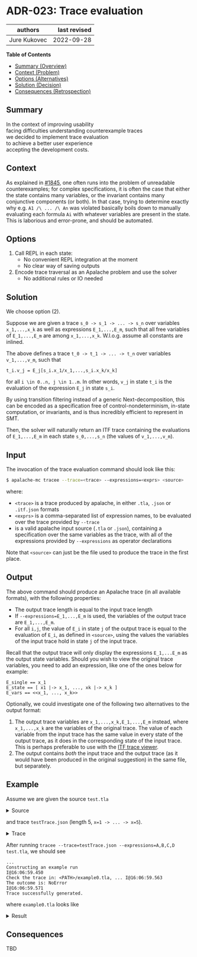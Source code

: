 # ADR-023: Trace evaluation

| authors                                | last revised    |
| -------------------------------------- | --------------: |
| Jure Kukovec                           | 2022-09-28      |

**Table of Contents**

- [Summary (Overview)](#summary)
- [Context (Problem)](#context)
- [Options (Alternatives)](#options)
- [Solution (Decision)](#solution)
- [Consequences (Retrospection)](#consequences)

## Summary

<!-- Statement to summarize, following the following formula: -->

In the context of improving usability\
facing difficulties understanding counterexample traces\
we decided to implement trace evaluation\
to achieve a better user experience\
accepting the development costs.

## Context

<!-- Communicates the forces at play (technical, political, social, project).
     This is the story explaining the problem we are looking to resolve.
-->
As explained in [#1845](https://github.com/apalache-mc/apalache/issues/1845), one often runs into the problem of unreadable counterexamples; 
for complex specifications, it is often the case that either the state contains many variables, or the invariant contains many conjunctive components (or both).
In that case, trying to determine exactly why e.g. `A1 /\ ... /\ An` was violated basically boils down to manually evaluating each formula `Ai` with whatever variables are present in the state.
This is laborious and error-prone, and should be automated.


## Options

<!-- Communicate the options considered.
     This records evidence of our circumspection and documents the various alternatives
     considered but not adopted.
-->
1. Call REPL in each state:
    - No convenient REPL integration at the moment
    - No clear way of saving outputs
1. Encode trace traversal as an Apalache problem and use the solver
    - No additional rules or IO needed

## Solution

<!-- Communicates what solution was decided, and it is expected to solve the
     problem. -->

We choose option (2). 

Suppose we are given a trace `s_0 -> s_1 -> ... -> s_n` over variables `x_1,...,x_k` as well as expressions `E_1,...,E_m`, such that all free variables of `E_1,...,E_m` are among `x_1,...,x_k`. W.l.o.g. assume all constants are inlined.

The above defines a trace `t_0 -> t_1 -> ... -> t_n` over variables `v_1,...,v_m`, such that 
```
t_i.v_j = E_j[s_i.x_1/x_1,...,s_i.x_k/x_k]
```

for all `i \in 0..n, j \in 1..m`. In other words, `v_j` in state `t_i` is the evaluation of the expression `E_j` in state `s_i`.

By using transition filtering instead of a generic Next-decomposition, this can be encoded as a specification free of control-nondeterminism, in-state computation, or invariants, and is thus incredibly efficient to represent in SMT.

Then, the solver will naturally return an ITF trace containing the evaluations of `E_1,...,E_m` in each state `s_0,...,s_n` (the values of `v_1,...,v_m`).

## Input

The invocation of the trace evaluation command should look like this:
```sh
$ apalache-mc tracee --trace=<trace> --expressions=<exprs> <source>
```
where:
  - `<trace>` is a trace produced by apalache, in either `.tla`, `.json` or `.itf.json` formats
  - `<exprs>` is a comma-separated list of expression names, to be evaluated over the trace provided by `--trace`
  - <source> is a valid apalache input source (`.tla` or `.json`), containing a specification over the same variables as the trace, with all of the expressions provided by `--expressions` as operator declarations

Note that `<source>` can just be the file used to produce the trace in the first place.

## Output

The above command should produce an Apalache trace (in all available formats), with the following properties:
  - The output trace length is equal to the input trace length
  - If `--expressions=E_1,...,E_m` is used, the variables of the output trace are `E_1,...,E_m`.
  - For all `i,j`, the value of `E_i` in state `j` of the output trace is equal to the evaluation of `E_i`, as defined in `<source>`, using the values the variables of the input trace hold in state `j` of the input trace.

Recall that the output trace will only display the expressions `E_1,...E_m` as the output state variables. Should you wish to view the original trace variables, you need to add an expression, like one of the ones below for example:
```tla
E_single == x_1
E_state == [ x1 |-> x_1, ..., xk |-> x_k ]
E_vars == <<x_1, ..., x_k>>
```


Optionally, we could investigate one of the following two alternatives to the output format:
  1. The output trace variables are `x_1,...,x_k,E_1,...,E_m` instead, where `x_1,...,x_k` are the variables of the original trace. The value of each variable from the input trace has the same value in every state of the output trace, as it does in the corresponding state of the input trace.
  This is perhaps preferable to use with the [ITF trace viewer](https://github.com/apalache-mc/vscode-itf-trace-viewer).
  2. The output contains _both_ the input trace and the output trace (as it would have been produced in the original suggestion) in the same file, but separately.


## Example

Assume we are given the source `test.tla`
<details>
<summary>Source</summary>

```tla
-------------------------- MODULE test -----------------------------

EXTENDS Integers

VARIABLE
  \* @type: Int;
  x

A == x * x
B == IF x < 3 THEN 0 ELSE 1
C == [y \in {1,2,4} |-> {y} ][x]
D == x % 2 = 0

Init == x = 1
Next == x' = x + 1

Inv == TRUE
  

=========================================================================
```
</details>

and trace `testTrace.json` (length 5, `x=1 -> ... -> x=5`).
<details>
<summary>Trace</summary>

```json
{
  "name": "ApalacheIR",
  "version": "1.0",
  "description": "https://apalache-mc.org/docs/adr/005adr-json.html",
  "modules": [
    {
      "kind": "TlaModule",
      "name": "counterexample",
      "declarations": [
        {
          "type": "() => Bool",
          "kind": "TlaOperDecl",
          "name": "ConstInit",
          "formalParams": [
            
          ],
          "isRecursive": false,
          "body": {
            "type": "Untyped",
            "kind": "ValEx",
            "value": {
              "kind": "TlaBool",
              "value": true
            }
          }
        },
        {
          "type": "() => Bool",
          "kind": "TlaOperDecl",
          "name": "State0",
          "formalParams": [
            
          ],
          "isRecursive": false,
          "body": {
            "type": "Bool",
            "kind": "OperEx",
            "oper": "AND",
            "args": [
              {
                "type": "Bool",
                "kind": "OperEx",
                "oper": "EQ",
                "args": [
                  {
                    "type": "Int",
                    "kind": "NameEx",
                    "name": "x"
                  },
                  {
                    "type": "Int",
                    "kind": "ValEx",
                    "value": {
                      "kind": "TlaInt",
                      "value": 1
                    }
                  }
                ]
              }
            ]
          }
        },
        {
          "type": "() => Bool",
          "kind": "TlaOperDecl",
          "name": "State1",
          "formalParams": [
            
          ],
          "isRecursive": false,
          "body": {
            "type": "Bool",
            "kind": "OperEx",
            "oper": "AND",
            "args": [
              {
                "type": "Bool",
                "kind": "OperEx",
                "oper": "EQ",
                "args": [
                  {
                    "type": "Int",
                    "kind": "NameEx",
                    "name": "x"
                  },
                  {
                    "type": "Int",
                    "kind": "ValEx",
                    "value": {
                      "kind": "TlaInt",
                      "value": 2
                    }
                  }
                ]
              }
            ]
          }
        },
        {
          "type": "() => Bool",
          "kind": "TlaOperDecl",
          "name": "State2",
          "formalParams": [
            
          ],
          "isRecursive": false,
          "body": {
            "type": "Bool",
            "kind": "OperEx",
            "oper": "AND",
            "args": [
              {
                "type": "Bool",
                "kind": "OperEx",
                "oper": "EQ",
                "args": [
                  {
                    "type": "Int",
                    "kind": "NameEx",
                    "name": "x"
                  },
                  {
                    "type": "Int",
                    "kind": "ValEx",
                    "value": {
                      "kind": "TlaInt",
                      "value": 3
                    }
                  }
                ]
              }
            ]
          }
        },
        {
          "type": "() => Bool",
          "kind": "TlaOperDecl",
          "name": "State3",
          "formalParams": [
            
          ],
          "isRecursive": false,
          "body": {
            "type": "Bool",
            "kind": "OperEx",
            "oper": "AND",
            "args": [
              {
                "type": "Bool",
                "kind": "OperEx",
                "oper": "EQ",
                "args": [
                  {
                    "type": "Int",
                    "kind": "NameEx",
                    "name": "x"
                  },
                  {
                    "type": "Int",
                    "kind": "ValEx",
                    "value": {
                      "kind": "TlaInt",
                      "value": 4
                    }
                  }
                ]
              }
            ]
          }
        },
        {
          "type": "() => Bool",
          "kind": "TlaOperDecl",
          "name": "State4",
          "formalParams": [
            
          ],
          "isRecursive": false,
          "body": {
            "type": "Bool",
            "kind": "OperEx",
            "oper": "AND",
            "args": [
              {
                "type": "Bool",
                "kind": "OperEx",
                "oper": "EQ",
                "args": [
                  {
                    "type": "Int",
                    "kind": "NameEx",
                    "name": "x"
                  },
                  {
                    "type": "Int",
                    "kind": "ValEx",
                    "value": {
                      "kind": "TlaInt",
                      "value": 5
                    }
                  }
                ]
              }
            ]
          }
        },
        {
          "type": "() => Bool",
          "kind": "TlaOperDecl",
          "name": "InvariantViolation",
          "formalParams": [
            
          ],
          "isRecursive": false,
          "body": {
            "type": "Bool",
            "kind": "ValEx",
            "value": {
              "kind": "TlaBool",
              "value": true
            }
          }
        }
      ]
    }
  ]
}
```

</details>

After running `tracee --trace=testTrace.json --expressions=A,B,C,D test.tla`, we should see
```
...
Constructing an example run                                       I@16:06:59.450
Check the trace in: <PATH>/example0.tla, ... I@16:06:59.563
The outcome is: NoError                                           I@16:06:59.571
Trace successfully generated.   
```

where `example0.tla` looks like

<details>
<summary>Result</summary>

```tla
---------------------------- MODULE counterexample ----------------------------

EXTENDS test

(* Constant initialization state *)
ConstInit == TRUE

(* Initial state *)
State0 == A = 1/\ B = 0/\ C = {1}/\ D = FALSE

(* Transition 0 to State1 *)
State1 == A = 4/\ B = 0/\ C = {2}/\ D = TRUE

(* Transition 1 to State2 *)
State2 == A = 9/\ B = 1/\ C = {}/\ D = FALSE

(* Transition 2 to State3 *)
State3 == A = 16/\ B = 1/\ C = {4}/\ D = TRUE

(* Transition 3 to State4 *)
State4 == A = 25/\ B = 1/\ C = {}/\ D = FALSE

(* The following formula holds true in the last state and violates the invariant *)
InvariantViolation == TRUE

================================================================================
(* Created by Apalache on Mon Oct 17 16:06:59 CEST 2022 *)
(* https://github.com/apalache-mc/apalache *)
```

</details> 

## Consequences

<!-- Records the results of the decision over the long term.
     Did it work, not work, was changed, upgraded, etc.
-->

TBD
